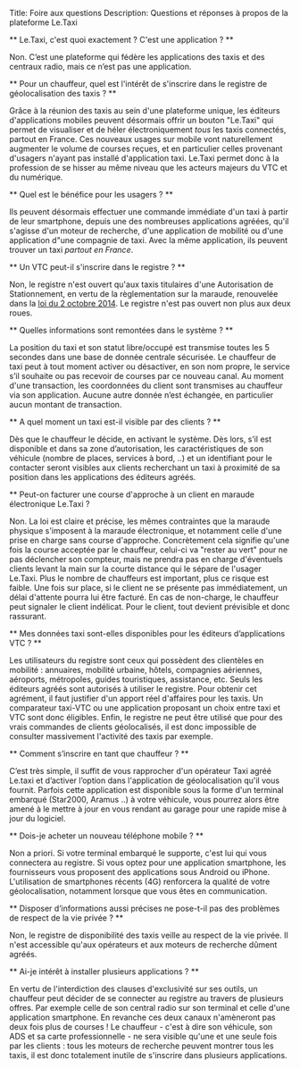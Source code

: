 Title: Foire aux questions
Description: Questions et réponses à propos de la plateforme Le.Taxi

** Le.Taxi, c'est quoi exactement&#160;? C'est une application&#160;? **

Non. C’est une plateforme qui fédère les applications des taxis et des centraux radio, mais ce n’est pas une application.

** Pour un chauffeur, quel est l'intérêt de s'inscrire dans le registre de géolocalisation des taxis&#160;? **

Grâce à la réunion des taxis au sein d'une plateforme unique, les éditeurs d'applications mobiles peuvent désormais offrir un bouton "Le.Taxi" qui permet de visualiser et de héler électroniquement _tous_ les taxis connectés, partout en France. Ces nouveaux usages sur mobile vont naturellement augmenter le volume de courses reçues, et en particulier celles provenant d'usagers n'ayant pas installé d'application taxi. Le.Taxi permet donc à la profession de se hisser au même niveau que les acteurs majeurs du VTC et du numérique.

** Quel est le bénéfice pour les usagers&#160;? **

Ils peuvent désormais effectuer une commande immédiate d'un taxi à partir de leur smartphone, depuis une des nombreuses applications agréées, qu'il s'agisse d'un moteur de recherche, d'une application de mobilité ou d'une application d"une compagnie de taxi. Avec la même application, ils peuvent trouver un taxi _partout en France_.

** Un VTC peut-il s'inscrire dans le registre&#160;? **

Non, le registre n'est ouvert qu'aux taxis titulaires d'une Autorisation de Stationnement, en vertu de la règlementation sur la maraude, renouvelée dans la <a rel="nofollow" href="http://legifrance.gouv.fr/affichTexte.do?cidTexte=JORFTEXT000029527162&amp;categorieLien=id">loi du 2 octobre 2014</a>. Le registre n'est pas ouvert non plus aux deux roues.

** Quelles informations sont remontées dans le système&#160;? **

La position du taxi et son statut libre/occupé est transmise toutes les 5 secondes dans une base de donnée centrale sécurisée. Le chauffeur de taxi peut à tout moment activer ou désactiver, en son nom propre, le service s’il souhaite ou pas recevoir de courses par ce nouveau canal. Au moment d'une transaction, les coordonnées du client sont transmises au chauffeur via son application. Aucune autre donnée n’est échangée, en particulier aucun montant de transaction.

** A quel moment un taxi est-il visible par des clients&#160;? **

Dès que le chauffeur le décide, en activant le système. Dès lors, s’il est disponible et dans sa zone d’autorisation, les caractéristiques de son véhicule (nombre de places, services à bord, ..) et un identifiant pour le contacter seront visibles aux clients recherchant un taxi à proximité de sa position dans les applications des éditeurs agréés.

** Peut-on facturer une course d'approche à un client en maraude électronique Le.Taxi ?

Non. La loi est claire et précise, les mêmes contraintes que la maraude physique s'imposent à la maraude électronique, et notamment celle d'une prise en charge sans course d'approche. Concrètement cela signifie qu'une fois la course acceptée par le chauffeur, celui-ci va "rester au vert" pour ne pas déclencher son compteur, mais ne prendra pas en charge d'éventuels clients levant la main sur la courte distance qui le sépare de l'usager Le.Taxi. Plus le nombre de chauffeurs est important, plus ce risque est faible. 
Une fois sur place, si le client ne se présente pas immédiatement, un délai d'attente pourra lui être facturé. En cas de non-charge, le chauffeur peut signaler le client indélicat.
Pour le client, tout devient prévisible et donc rassurant.

** Mes données taxi sont-elles disponibles pour les éditeurs d’applications VTC&#160;? **

Les utilisateurs du registre sont ceux qui possèdent des clientèles en mobilité&#160;: annuaires, mobilité urbaine, hôtels, compagnies aériennes, aéroports, métropoles, guides touristiques, assistance, etc. Seuls les éditeurs agréés sont autorisés à utiliser le registre. Pour obtenir cet agrément, il faut justifier d'un apport réel d'affaires pour les taxis. Un comparateur taxi-VTC ou une application proposant un choix entre taxi et VTC sont donc
éligibles. Enfin, le registre ne peut être utilisé que pour des vrais commandes de clients géolocalisés, il est donc impossible de consulter massivement l'activité des taxis par exemple.

** Comment s’inscrire en tant que chauffeur&#160;? **

C’est très simple, il suffit de vous rapprocher d'un opérateur Taxi agréé Le.taxi et d’activer l’option dans l'application de géolocalisation qu'il vous fournit. Parfois cette application est disponible sous la forme d'un terminal embarqué (Star2000, Aramus ..) à votre véhicule, vous pourrez alors être amené à le mettre à jour en vous rendant au garage pour une rapide mise à jour du logiciel.

** Dois-je acheter un nouveau téléphone mobile&#160;? **

Non a priori. Si votre terminal embarqué le supporte, c'est lui qui vous connectera au registre. Si vous optez pour une application smartphone, les fournisseurs vous proposent des applications sous Android ou iPhone. L'utilisation de smartphones récents (4G) renforcera la qualité de votre géolocalisation, notamment lorsque que vous êtes en communication.

** Disposer d’informations aussi précises ne pose-t-il pas des problèmes de respect de la vie privée&#160;? **

Non, le registre de disponibilité des taxis veille au respect de la vie privée. Il n'est accessible qu'aux opérateurs et aux moteurs de recherche dûment agréés.

** Ai-je intérêt à installer plusieurs applications&#160;? **

En vertu de l'interdiction des clauses d'exclusivité sur ses outils, un chauffeur peut décider de se connecter au registre au travers de plusieurs offres. Par exemple celle de son central radio sur son terminal et celle d'une application smartphone. En revanche ces deux canaux n'amèneront pas deux fois plus de courses ! Le chauffeur - c'est à dire son véhicule, son ADS et sa carte professionnelle - ne sera visible qu'une et une seule fois par les clients : tous les moteurs de recherche peuvent montrer tous les taxis, il est donc totalement inutile de s'inscrire dans plusieurs applications.


